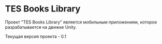 # TES Books Library
Проект "TES Books Library" является мобильным приложением, которое разрабатывается на движке Unity.

Текущая версия проекта - 0.1
